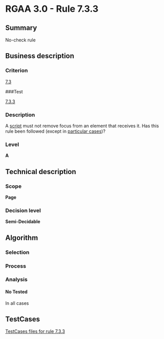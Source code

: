 # RGAA 3.0 -  Rule 7.3.3

## Summary

No-check rule

## Business description

### Criterion

[7.3](http://asqatasun.github.io/RGAA--3.0--EN/RGAA3.0_Criteria_English_version_v1.html#crit-7-3)

###Test

[7.3.3](http://asqatasun.github.io/RGAA--3.0--EN/RGAA3.0_Criteria_English_version_v1.html#test-7-3-3)

### Description
A <a href="http://asqatasun.github.io/RGAA--3.0--EN/RGAA3.0_Glossary_English_version_v1.html#mScript">script</a>
    must not remove focus from an element that receives it.
    Has this rule been followed (except
    in <a title="Particular cases for criterion 7.3" href="http://asqatasun.github.io/RGAA--3.0--EN/RGAA3.0_Particular_cases_English_version_v1.html#cpCrit7-3">particular cases</a>)? 


### Level

**A**

## Technical description

### Scope

**Page**

### Decision level

**Semi-Decidable**

## Algorithm

### Selection

### Process

### Analysis

#### No Tested 

In all cases




##  TestCases 

[TestCases files for rule 7.3.3](https://gitlab.com/asqatasun/Asqatasun/-/tree/master/rules/rules-rgaa3.0/src/test/resources/testcases/rgaa30/Rgaa30Rule070303/) 



